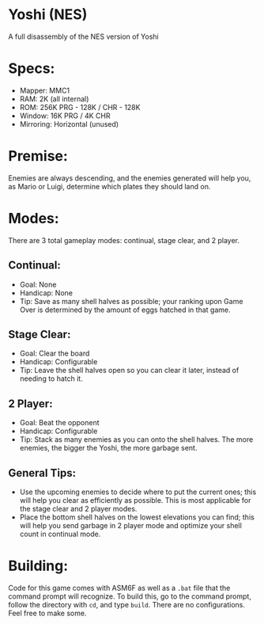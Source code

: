 # Yoshi (NES)
A full disassembly of the NES version of Yoshi

# Specs:
-	Mapper: MMC1
-	RAM: 2K (all internal)
-	ROM: 256K PRG - 128K / CHR - 128K
-	Window: 16K PRG / 4K CHR
-	Mirroring: Horizontal (unused)

# Premise:
Enemies are always descending, and the enemies generated will help you, as Mario or Luigi, determine which plates they should land on.

# Modes:
There are 3 total gameplay modes: continual, stage clear, and 2 player.

## Continual:
-	Goal: None
-	Handicap: None
-	Tip: Save as many shell halves as possible; your ranking upon Game Over is determined by the amount of eggs hatched in that game.

## Stage Clear:
-	Goal: Clear the board
-	Handicap: Configurable
-	Tip: Leave the shell halves open so you can clear it later, instead of needing to hatch it.

## 2 Player:
-	Goal: Beat the opponent
-	Handicap: Configurable
-	Tip: Stack as many enemies as you can onto the shell halves.  The more enemies, the bigger the Yoshi, the more garbage sent.

## General Tips:
-	Use the upcoming enemies to decide where to put the current ones; this will help you clear as efficiently as possible.  This is most applicable for the stage clear and 2 player modes.
-	Place the bottom shell halves on the lowest elevations you can find; this will help you send garbage in 2 player mode and optimize your shell count in continual mode.

# Building:
Code for this game comes with ASM6F as well as a `.bat` file that the command prompt will recognize.  To build this, go to the command prompt, follow the directory with `cd`, and type `build`.  There are no configurations.  Feel free to make some.

